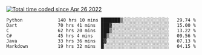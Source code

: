 <a href="https://wakatime.com/@9797ee4f-4108-45bb-8fc2-b36b9c1a1c89"><img src="https://wakatime.com/badge/user/9797ee4f-4108-45bb-8fc2-b36b9c1a1c89.svg?style=for-the-badge" alt="Total time coded since Apr 26 2022" /></a>

<!--START_SECTION:waka-->

```text
Python             140 hrs 10 mins ███████▒░░░░░░░░░░░░░░░░░   29.74 %
Dart               70 hrs 41 mins  ███▓░░░░░░░░░░░░░░░░░░░░░   15.00 %
C                  62 hrs 20 mins  ███▒░░░░░░░░░░░░░░░░░░░░░   13.22 %
C#                 45 hrs 4 mins   ██▒░░░░░░░░░░░░░░░░░░░░░░   09.56 %
Java               33 hrs 36 mins  █▓░░░░░░░░░░░░░░░░░░░░░░░   07.13 %
Markdown           19 hrs 32 mins  █░░░░░░░░░░░░░░░░░░░░░░░░   04.15 %
```

<!--END_SECTION:waka-->
